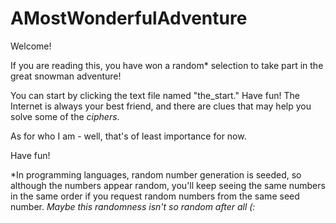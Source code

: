 # AMostWonderfulAdventure
Welcome!

If you are reading this, you have won a random* selection to take part in the great snowman adventure! 

You can start by clicking the text file named "the_start." Have fun!
The Internet is always your best friend, and there are clues that may help you solve some of the *ciphers*. 

As for who I am - well, that's of least importance for now. 

Have fun! 

*In programming languages, random number generation is seeded, so although the numbers appear random, you'll keep seeing the same numbers in the same order if you request random numbers from the same seed number. *Maybe this randomness isn't so random after all (:*

